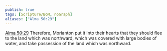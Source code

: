```yaml
---
publish: true
tags: [Scripture/BoM, noGraph]
aliases: ["Alma 50:29"]
---
```

[Alma 50:29](https://churchofjesuschrist.org/study/scriptures/bofm/alma/50?lang=eng&id=p29#p29) Therefore, Morianton put it into their hearts that they should flee to the land which was northward, which was covered with large bodies of water, and take possession of the land which was northward.
